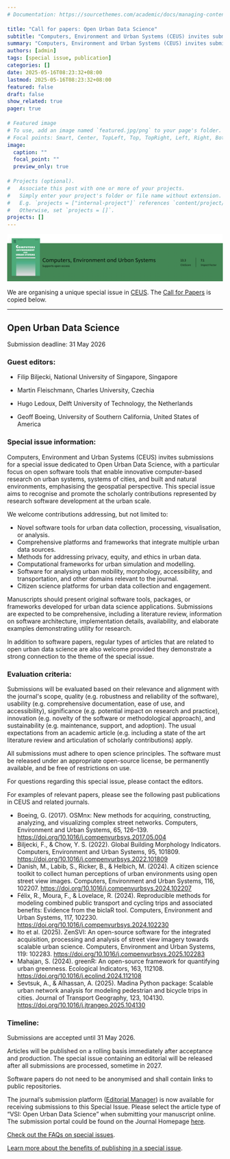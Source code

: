 ```yaml
---
# Documentation: https://sourcethemes.com/academic/docs/managing-content/

title: "Call for papers: Open Urban Data Science"
subtitle: "Computers, Environment and Urban Systems (CEUS) invites submissions for a special issue dedicated specifically for software papers as an article type."
summary: "Computers, Environment and Urban Systems (CEUS) invites submissions for a special issue dedicated specifically for software papers as an article type."
authors: [admin]
tags: [special issue, publication]
categories: []
date: 2025-05-16T08:23:32+08:00
lastmod: 2025-05-16T08:23:32+08:00
featured: false
draft: false
show_related: true
pager: true

# Featured image
# To use, add an image named `featured.jpg/png` to your page's folder.
# Focal points: Smart, Center, TopLeft, Top, TopRight, Left, Right, BottomLeft, Bottom, BottomRight.
image:
  caption: ""
  focal_point: ""
  preview_only: true

# Projects (optional).
#   Associate this post with one or more of your projects.
#   Simply enter your project's folder or file name without extension.
#   E.g. `projects = ["internal-project"]` references `content/project/deep-learning/index.md`.
#   Otherwise, set `projects = []`.
projects: []
---
```



![](1.png)

We are organising a unique special issue in [CEUS](https://www.sciencedirect.com/journal/computers-environment-and-urban-systems).
The [Call for Papers](https://www.sciencedirect.com/special-issue/322127/open-urban-data-science) is copied below.


---

## Open Urban Data Science

Submission deadline: 31 May 2026

### Guest editors:

+ Filip Biljecki, National University of Singapore, Singapore

+ Martin Fleischmann, Charles University, Czechia

+ Hugo Ledoux, Delft University of Technology, the Netherlands

+ Geoff Boeing, University of Southern California, United States of America

### Special issue information:

Computers, Environment and Urban Systems (CEUS) invites submissions for a special issue dedicated to Open Urban Data Science, with a particular focus on open software tools that enable innovative computer-based research on urban systems, systems of cities, and built and natural environments, emphasising the geospatial perspective. This special issue aims to recognise and promote the scholarly contributions represented by research software development at the urban scale.

We welcome contributions addressing, but not limited to:

+ Novel software tools for urban data collection, processing, visualisation, or analysis.
+ Comprehensive platforms and frameworks that integrate multiple urban data sources.
+ Methods for addressing privacy, equity, and ethics in urban data.
+ Computational frameworks for urban simulation and modelling.
+ Software for analysing urban mobility, morphology, accessibility, and transportation, and other domains relevant to the journal.
+ Citizen science platforms for urban data collection and engagement.

Manuscripts should present original software tools, packages, or frameworks developed for urban data science applications. Submissions are expected to be comprehensive, including a literature review, information on software architecture, implementation details, availability, and elaborate examples demonstrating utility for research.

In addition to software papers, regular types of articles that are related to open urban data science are also welcome provided they demonstrate a strong connection to the theme of the special issue.

### Evaluation criteria:

Submissions will be evaluated based on their relevance and alignment with the journal's scope, quality (e.g. robustness and reliability of the software), usability (e.g. comprehensive documentation, ease of use, and accessibility), significance (e.g. potential impact on research and practice), innovation (e.g. novelty of the software or methodological approach), and sustainability (e.g. maintenance, support, and adoption). The usual expectations from an academic article (e.g. including a state of the art literature review and articulation of scholarly contributions) apply.

All submissions must adhere to open science principles. The software must be released under an appropriate open-source license, be permanently available, and be free of restrictions on use.

For questions regarding this special issue, please contact the editors.

For examples of relevant papers, please see the following past publications in CEUS and related journals.

+ Boeing, G. (2017). OSMnx: New methods for acquiring, constructing, analyzing, and visualizing complex street networks. Computers, Environment and Urban Systems, 65, 126–139. https://doi.org/10.1016/j.compenvurbsys.2017.05.004
+ Biljecki, F., & Chow, Y. S. (2022). Global Building Morphology Indicators. Computers, Environment and Urban Systems, 95, 101809. https://doi.org/10.1016/j.compenvurbsys.2022.101809
+ Danish, M., Labib, S., Ricker, B., & Helbich, M. (2024). A citizen science toolkit to collect human perceptions of urban environments using open street view images. Computers, Environment and Urban Systems, 116, 102207. https://doi.org/10.1016/j.compenvurbsys.2024.102207
+ Félix, R., Moura, F., & Lovelace, R. (2024). Reproducible methods for modeling combined public transport and cycling trips and associated benefits: Evidence from the biclaR tool. Computers, Environment and Urban Systems, 117, 102230. https://doi.org/10.1016/j.compenvurbsys.2024.102230
+ Ito et al. (2025). ZenSVI: An open-source software for the integrated acquisition, processing and analysis of street view imagery towards scalable urban science. Computers, Environment and Urban Systems, 119: 102283. https://doi.org/10.1016/j.compenvurbsys.2025.102283
+ Mahajan, S. (2024). greenR: An open-source framework for quantifying urban greenness. Ecological Indicators, 163, 112108. https://doi.org/10.1016/j.ecolind.2024.112108
+ Sevtsuk, A., & Alhassan, A. (2025). Madina Python package: Scalable urban network analysis for modeling pedestrian and bicycle trips in cities. Journal of Transport Geography, 123, 104130. https://doi.org/10.1016/j.jtrangeo.2025.104130

### Timeline:

Submissions are accepted until 31 May 2026.

Articles will be published on a rolling basis immediately after acceptance and production. The special issue containing an editorial will be released after all submissions are processed, sometime in 2027.

Software papers do not need to be anonymised and shall contain links to public repositories.

The journal’s submission platform ([Editorial Manager](https://www.editorialmanager.com/ceus/default.aspx)) is now available for receiving submissions to this Special Issue. Please select the article type of “VSI: Open Urban Data Science” when submitting your manuscript online. The submission portal could be found on the Journal Homepage [here](https://www.sciencedirect.com/journal/computers-environment-and-urban-systems).

[Check out the FAQs on special issues](https://www.elsevier.com/researcher/author/submit-your-paper/special-issues/special-issue-invitation-faqs).

[Learn more about the benefits of publishing in a special issue](https://www.elsevier.com/authors/submit-your-paper/special-issues).

